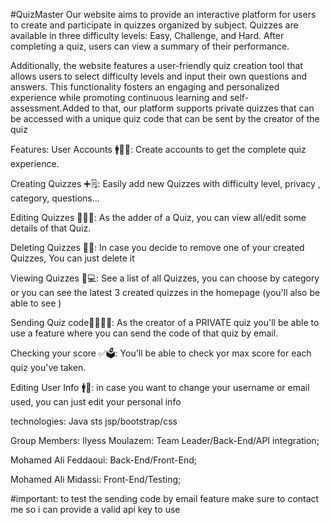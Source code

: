 #QuizMaster
Our website aims to provide an interactive platform for users to create and participate in quizzes organized by subject. Quizzes are available in three difficulty levels: Easy, Challenge, and Hard. After completing a quiz, users can view a summary of their performance.

Additionally, the website features a user-friendly quiz creation tool that allows users to select difficulty levels and input their own questions and answers. This functionality fosters an engaging and personalized experience while promoting continuous learning and self-assessment.Added to that, our platform supports private quizzes that can be accessed with a unique quiz code that can be sent by the creator of the quiz 

Features:
User Accounts 🚹🪪📴: Create accounts to get the complete quiz experience.

Creating Quizzes ➕🗒️: Easily add new Quizzes with difficulty level, privacy , category, questions...

Editing Quizzes ✍🏻📒: As the adder of a Quiz, you can view all/edit some details of that Quiz.

Deleting Quizzes 🚫❌: In case you decide to remove one of your created Quizzes, You can just delete it

Viewing Quizzes 📅💻: See a list of all Quizzes, you can choose by category or you can see the latest 3 created quizzes in the homepage (you'll also be able to see )

Sending Quiz code🛂🙋🏻‍♂️: As the creator of a PRIVATE quiz you'll be able to use a feature where you can send the code of that quiz by email.

Checking your score ✅🗳️: You'll be able to check yor max score for each quiz you've taken.

Editing User Info 🚹📴: in case you want to change your username or email used, you can just edit your personal info

technologies:
Java
sts
jsp/bootstrap/css

Group Members:
Ilyess Moulazem: Team Leader/Back-End/API integration;

Mohamed Ali Feddaoui: Back-End/Front-End;

Mohamed Ali Midassi: Front-End/Testing;

#important: to test the sending code by email feature make sure to contact me so i can provide a valid api key to use